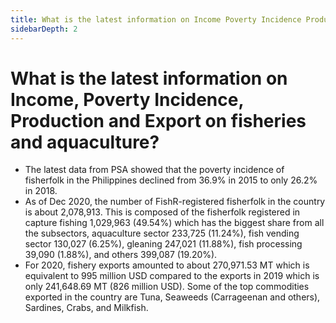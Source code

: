 ```yaml
---
title: What is the latest information on Income Poverty Incidence Production and Export on fisheries and aquaculture?
sidebarDepth: 2
---
```


# What is the latest information on Income, Poverty Incidence, Production and Export on fisheries and aquaculture?


 - The latest data from PSA showed that the poverty incidence of fisherfolk in the Philippines declined from 36.9% in 2015 to only 26.2% in 2018. 
 - As of Dec 2020, the number of FishR-registered fisherfolk in the country is about 2,078,913. This is composed of the fisherfolk registered in capture fishing 1,029,963 (49.54%) which has the biggest share from all the subsectors, aquaculture sector 233,725 (11.24%), fish vending sector 130,027 (6.25%), gleaning 247,021 (11.88%), fish processing 39,090 (1.88%), and others 399,087 (19.20%).
 - For 2020, fishery exports amounted to about 270,971.53 MT which is equivalent to 995 million USD compared to the exports in 2019 which is only 241,648.69 MT (826 million USD). Some of the top commodities exported in the country are Tuna, Seaweeds (Carrageenan and others), Sardines, Crabs, and Milkfish.

